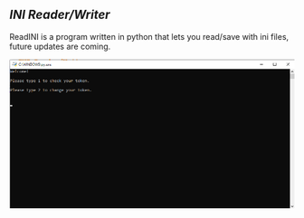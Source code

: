 ## _INI Reader/Writer_
ReadINI is a program written in python that lets you read/save with ini files, future updates are coming.

![alt text](https://github.com/maggixx/readini/raw/main/download.png?raw=true)
